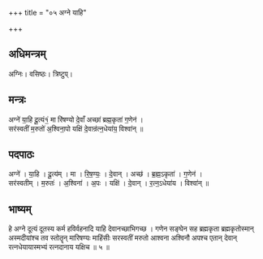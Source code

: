 +++
title = "०५ अग्ने याहि"

+++
## अधिमन्त्रम्
अग्निः। वसिष्ठः। त्रिष्टुप्।

## मन्त्रः
अग्ने॑ या॒हि दू॒त्यं१॒॑ मा रि॑षण्यो दे॒वाँ अच्छा॑ ब्रह्म॒कृता॑ ग॒णेन॑ ।  
सर॑स्वतीं म॒रुतो॑ अ॒श्विना॒पो यक्षि॑ दे॒वान्र॑त्न॒धेया॑य॒ विश्वा॑न् ॥

## पदपाठः
अग्ने॑ । या॒हि । दू॒त्य॑म् । मा । रि॒ष॒ण्यः॒ । दे॒वान् । अच्छ॑ । ब्र॒ह्म॒ऽकृता॑ । ग॒णेन॑ ।  
सर॑स्वतीम् । म॒रुतः॑ । अ॒श्विना॑ । अ॒पः । यक्षि॑ । दे॒वान् । र॒त्न॒ऽधेया॑य । विश्वा॑न् ॥

## भाष्यम्
हे अग्ने दूत्यं दूतस्य कर्म हविर्वहनादि याहि देवानच्छाभिगच्छ । गणेन सङ्घेन सह ब्रह्मकृता ब्रह्मकृतोस्मान् अस्मदीयांश्च तव स्तोतॄन् मारिषण्यः माहिंसीः सरस्वतीं मरुतो आश्वना अश्विनौ अपश्च एतान् देवान् रत्नधेयायास्मभ्यं रत्नदानाय यक्षिच ॥ ५ ॥